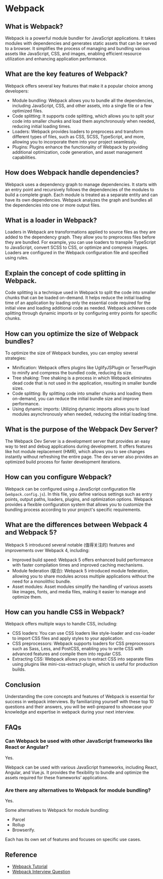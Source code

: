 # Webpack

## What is Webpack?

Webpack is a powerful module bundler for JavaScript applications. It takes modules with dependencies and generates static assets that can be served to a browser. It simplifies the process of managing and bundling various assets like JavaScript, CSS, and images, enabling efficient resource utilization and enhancing application performance.

## What are the key features of Webpack?

Webpack offers several key features that make it a popular choice among developers:

- Module bundling: Webpack allows you to bundle all the dependencies, including JavaScript, CSS, and other assets, into a single file or a few optimized files.
- Code splitting: It supports code splitting, which allows you to split your code into smaller chunks and load them asynchronously when needed, reducing initial loading times.
- Loaders: Webpack provides loaders to preprocess and transform different types of files, such as CSS, SCSS, TypeScript, and more, allowing you to incorporate them into your project seamlessly.
- Plugins: Plugins enhance the functionality of Webpack by providing additional optimization, code generation, and asset management capabilities.

## How does Webpack handle dependencies?

Webpack uses a dependency graph to manage dependencies. It starts with an entry point and recursively follows the dependencies of the modules to build a complete graph. Each module is treated as a separate entity and can have its own dependencies. Webpack analyzes the graph and bundles all the dependencies into one or more output files.

## What is a loader in Webpack?

Loaders in Webpack are transformations applied to source files as they are added to the dependency graph. They allow you to preprocess files before they are bundled. For example, you can use loaders to transpile TypeScript to JavaScript, convert SCSS to CSS, or optimize and compress images. Loaders are configured in the Webpack configuration file and specified using rules.

## Explain the concept of code splitting in Webpack.

Code splitting is a technique used in Webpack to split the code into smaller chunks that can be loaded on-demand. It helps reduce the initial loading time of an application by loading only the essential code required for the initial view and loading additional code as needed. Webpack achieves code splitting through dynamic imports or by configuring entry points for specific chunks.

## How can you optimize the size of Webpack bundles?

To optimize the size of Webpack bundles, you can employ several strategies:
- Minification: Webpack offers plugins like UglifyJSPlugin or TerserPlugin to minify and compress the bundled code, reducing its size.
- Tree shaking: Tree shaking is a process in which Webpack eliminates dead code that is not used in the application, resulting in smaller bundle sizes.
- Code splitting: By splitting code into smaller chunks and loading them on-demand, you can reduce the initial bundle size and improve performance.
- Using dynamic imports: Utilizing dynamic imports allows you to load modules asynchronously when needed, reducing the initial loading time.

## What is the purpose of the Webpack Dev Server?
The Webpack Dev Server is a development server that provides an easy way to test and debug applications during development. It offers features like hot module replacement (HMR), which allows you to see changes instantly without refreshing the entire page. The dev server also provides an optimized build process for faster development iterations.

## How can you configure Webpack?
Webpack can be configured using a JavaScript configuration file (`webpack.config.js`). In this file, you define various settings such as entry points, output paths, loaders, plugins, and optimization options. Webpack provides a flexible configuration system that allows you to customize the bundling process according to your project's specific requirements.

## What are the differences between Webpack 4 and Webpack 5?

Webpack 5 introduced several notable (值得关注的) features and improvements over Webpack 4, including:

- Improved build speed: Webpack 5 offers enhanced build performance with faster compilation times and improved caching mechanisms.
- Module federation (联合): Webpack 5 introduced module federation, allowing you to share modules across multiple applications without the need for a monolithic bundle.
- Asset modules: Asset modules simplify the handling of various assets like images, fonts, and media files, making it easier to manage and optimize them.


## How can you handle CSS in Webpack?

Webpack offers multiple ways to handle CSS, including:
- CSS loaders: You can use CSS loaders like style-loader and css-loader to import CSS files and apply styles to your application.
- CSS preprocessors: Webpack supports loaders for CSS preprocessors such as Sass, Less, and PostCSS, enabling you to write CSS with advanced features and compile them into regular CSS.
- Extracting CSS: Webpack allows you to extract CSS into separate files using plugins like mini-css-extract-plugin, which is useful for production builds.

## Conclusion

Understanding the core concepts and features of Webpack is essential for success in webpack interviews. By familiarizing yourself with these top 10 questions and their answers, you will be well-prepared to showcase your knowledge and expertise in webpack during your next interview.

## FAQs

### Can Webpack be used with other JavaScript frameworks like React or Angular?

Yes.

Webpack can be used with various JavaScript frameworks, including React, Angular, and Vue.js. It provides the flexibility to bundle and optimize the assets required for these frameworks’ applications.


### Are there any alternatives to Webpack for module bundling?

Yes.

Some alternatives to Webpack for module bundling:
- Parcel
- Rollup
- Browserify. 

Each has its own set of features and focuses on specific use cases.



## Reference

- [Webpack Tutorial](https://webpack.js.org/guides/getting-started/)
- [Webpack Interview Question](https://medium.com/@ittamiloffl/top-10-webpack-interview-questions-and-answers-af57313010db)


